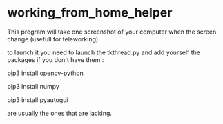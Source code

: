 # working_from_home_helper
This program will take one screenshot of your computer when the screen change (usefull for teleworking) 

to launch it you need to launch the tkthread.py and add yourself the packages if you don't have them :

pip3 install opencv-python

pip3 install numpy

pip3 install pyautogui

are usually the ones that are lacking.
